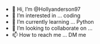 - 👋 Hi, I’m @Hollyanderson97
- 👀 I’m interested in ... coding
- 🌱 I’m currently learning ... Python
- 💞️ I’m looking to collaborate on ... 
- 📫 How to reach me ... DM me

<!---
Hollyanderson97/Hollyanderson97 is a ✨ special ✨ repository because its `README.md` (this file) appears on your GitHub profile.
You can click the Preview link to take a look at your changes.
--->
